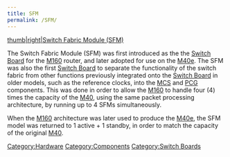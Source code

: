 ```yaml
---
title: SFM
permalink: /SFM/
---
```


[thumb|right|Switch Fabric Module (SFM)](/Image:SFM_Front.jpg "wikilink")

The Switch Fabric Module (SFM) was first introduced as the the [Switch Board](/Switch_Board "wikilink") for the [M160](/M160 "wikilink") router, and later adopted for use on the [M40e](/M40e "wikilink"). The SFM was also the first [Switch Board](/Switch_Board "wikilink") to separate the functionality of the switch fabric from other functions previously integrated onto the [Switch Board](/Switch_Board "wikilink") in older models, such as the reference clocks, into the [MCS](/MCS "wikilink") and [PCG](/PCG "wikilink") components. This was done in order to allow the [M160](/M160 "wikilink") to handle four (4) times the capacity of the [M40](/M40 "wikilink"), using the same packet processing architecture, by running up to 4 SFMs simultaneously.

When the [M160](/M160 "wikilink") architecture was later used to produce the [M40e](/M40e "wikilink"), the SFM model was returned to 1 active + 1 standby, in order to match the capacity of the original [M40](/M40 "wikilink").

[Category:Hardware](/Category:Hardware "wikilink") [Category:Components](/Category:Components "wikilink") [Category:Switch Boards](/Category:Switch_Boards "wikilink")